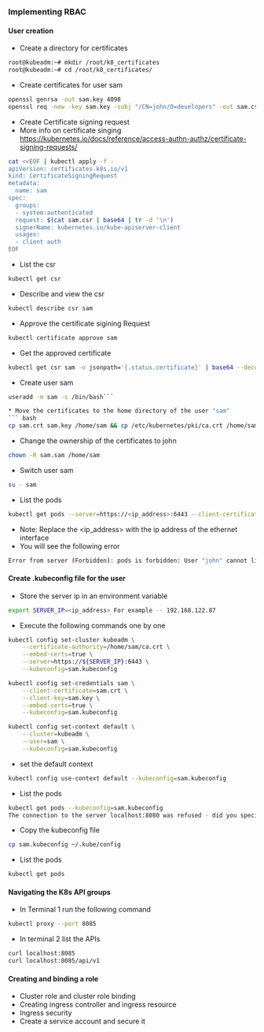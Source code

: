 ### Implementing RBAC
#### User creation 
* Create a directory for certificates
``` bash
root@kubeadm:~# mkdir /root/k8_certificates
root@kubeadm:~# cd /root/k8_certificates/
```
* Create certificates for user sam
``` bash
openssl genrsa -out sam.key 4098
openssl req -new -key sam.key -subj "/CN=john/O=developers" -out sam.csr
```
* Create Certificate signing request
* More info on certificate singing https://kubernetes.io/docs/reference/access-authn-authz/certificate-signing-requests/
``` bash
cat <<EOF | kubectl apply -f -
apiVersion: certificates.k8s.io/v1
kind: CertificateSigningRequest
metadata:
  name: sam
spec:
  groups:
  - system:authenticated
  request: $(cat sam.csr | base64 | tr -d '\n')
  signerName: kubernetes.io/kube-apiserver-client
  usages:
  - client auth
EOF
```
* List the csr
``` bash
kubectl get csr
```
* Describe and view the csr
``` bash
kubectl describe csr sam
```
* Approve the certificate sigining Request 
``` bash
kubectl certificate approve sam
```
* Get the approved certificate 
``` bash
kubectl get csr sam -o jsonpath='{.status.certificate}' | base64 --decode > sam.crt
```
* Create user sam  
``` bash
useradd -m sam -s /bin/bash```

* Move the certificates to the home directory of the user "sam"
``` bash
cp sam.crt sam.key /home/sam && cp /etc/kubernetes/pki/ca.crt /home/sam
```
* Change the ownership of the certificates to john
``` bash
chown -R sam.sam /home/sam
```
* Switch user sam
``` bash
su - sam 
```
* List the pods 
``` bash
kubectl get pods --server=https://<ip_address>:6443 --client-certificate /home/sam/sam.crt --certificate-authority /home/sam/ca.crt --client-key /home/sam/sam.key
```
* Note: Replace the <ip_address> with the ip address of the ethernet interface
* You will see the following error
``` bash
Error from server (Forbidden): pods is forbidden: User "john" cannot list resource "pods" in API group "" in the namespace "default"
```
#### Create .kubeconfig file for the user
* Store the server ip in an environment variable 
``` bash
export SERVER_IP=<ip_address> For example -- 192.168.122.87
```
* Execute the following commands one by one 
``` bash
kubectl config set-cluster kubeadm \
    --certificate-authority=/home/sam/ca.crt \
    --embed-certs=true \
    --server=https://${SERVER_IP}:6443 \
    --kubeconfig=sam.kubeconfig

kubectl config set-credentials sam \
    --client-certificate=sam.crt \
    --client-key=sam.key \
    --embed-certs=true \
    --kubeconfig=sam.kubeconfig

kubectl config set-context default \
    --cluster=kubeadm \
    --user=sam \
    --kubeconfig=sam.kubeconfig
```
* set the default context
``` bash
kubectl config use-context default --kubeconfig=sam.kubeconfig
```
* List the pods
``` bash
kubectl get pods --kubeconfig=sam.kubeconfig
The connection to the server localhost:8080 was refused - did you specify the right host or port?
```
* Copy the kubeconfig file
``` bash
cp sam.kubeconfig ~/.kube/config
```
* List the pods
``` bash
kubectl get pods
```

#### Navigating the K8s API groups
* In Terminal 1 run the following command
``` bash
kubectl proxy --port 8085
```
* In terminal 2 list the APIs
``` bash
curl localhost:8085
curl localhost:8085/api/v1
```
#### Creating and binding a role








* Cluster role and cluster role binding
* Creating ingress controller and ingress resource
* Ingress security
* Create a service account and secure it
